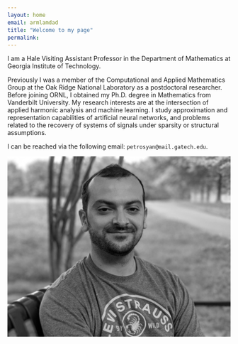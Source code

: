 ```yaml
---
layout: home
email: armlamdad
title: "Welcome to my page"
permalink: 
---
```


<p>I am a Hale Visiting Assistant Professor in the Department of Mathematics at Georgia Institute of Technology. </p>


<p>Previously I was a member of the Computational and Applied Mathematics Group at the Oak Ridge National Laboratory as a postdoctoral researcher.  Before joining ORNL, I obtained my Ph.D. degree in Mathematics from Vanderbilt University. My research interests are at the intersection of applied harmonic analysis and machine learning.  I study approximation and representation capabilities of artificial neural networks, and problems related to the recovery of systems of signals under sparsity or structural assumptions.
</p>

I can be reached via the following email: `petrosyan@mail.gatech.edu`.

![adad](/assets/images/Armenak.jpg)

